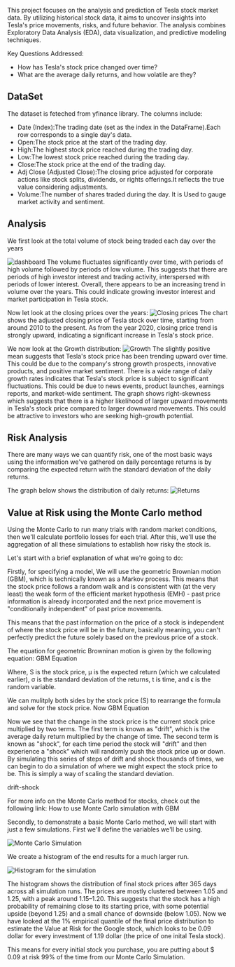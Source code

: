 This project focuses on the analysis and prediction of Tesla stock market data. By utilizing historical stock data, it aims to uncover insights into Tesla's price movements, risks, and future behavior. The analysis combines Exploratory Data Analysis (EDA), data visualization, and predictive modeling techniques.

Key Questions Addressed:
* How has Tesla's stock price changed over time?
* What are the average daily returns, and how volatile are they?

## DataSet
The dataset is feteched from yfinance library. The columns include:
* Date (Index):The trading date (set as the index in the DataFrame).Each row corresponds to a single day's data.
* Open:The stock price at the start of the trading day.
* High:The highest stock price reached during the trading day.
* Low:The lowest stock price reached during the trading day.
* Close:The stock price at the end of the trading day.
* Adj Close (Adjusted Close):The closing price adjusted for corporate actions like stock splits, dividends, or rights offerings.It reflects the true value considering adjustments.
* Volume:The number of shares traded during the day. It is Used to gauge market activity and sentiment.

## Analysis

We first look at the total volume of stock being traded each day over the years

![dashboard](Images/volume.png)
The volume fluctuates significantly over time, with periods of high volume followed by periods of low volume. This suggests that there are periods of high investor interest and trading activity, interspersed with periods of lower interest.
Overall, there appears to be an increasing trend in volume over the years. This could indicate growing investor interest and market participation in Tesla stock.

Now let look at the closing prices over the years:
![Closing prices](Images/closing.png)
The chart shows the adjusted closing price of Tesla stock over time, starting from around 2010 to the present.
As from the year 2020, closing price trend is strongly upward, indicating a significant increase in Tesla's stock price.



We now look at the Growth distribution:
![Growth](Images/growth.png)
The slightly positive mean suggests that Tesla's stock price has been trending upward over time. This could be due to the company's strong growth prospects, innovative products, and positive market sentiment.
There is a wide range of daily growth rates indicates that Tesla's stock price is subject to significant fluctuations. This could be due to news events, product launches, earnings reports, and market-wide sentiment.
The graph shows right-skewness which suggests that there is a higher likelihood of larger upward movements in Tesla's stock price compared to larger downward movements. This could be attractive to investors who are seeking high-growth potential.

## Risk Analysis
There are many ways we can quantify risk, one of the most basic ways using the information we've gathered on daily percentage returns is by comparing the expected return with the standard deviation of the daily returns.

The graph below shows the distribution of daily returns:
![Returns](Images/daily_returns.png)


## Value at Risk using the Monte Carlo method
Using the Monte Carlo to run many trials with random market conditions, then we'll calculate portfolio losses for each trial. After this, we'll use the aggregation of all these simulations to establish how risky the stock is.

Let's start with a brief explanation of what we're going to do:

Firstly, for specifying a model, We will use the geometric Brownian motion (GBM), which is technically known as a Markov process. This means that the stock price follows a random walk and is consistent with (at the very least) the weak form of the efficient market hypothesis (EMH) - past price information is already incorporated and the next price movement is "conditionally independent" of past price movements.

This means that the past information on the price of a stock is independent of where the stock price will be in the future, basically meaning, you can't perfectly predict the future solely based on the previous price of a stock.

The equation for geometric Browninan motion is given by the following equation: GBM Equation

Where, S is the stock price, μ
 is the expected return (which we calculated earlier), σ
 is the standard deviation of the returns, t is time, and ϵ
 is the random variable.

We can mulitply both sides by the stock price (S) to rearrange the formula and solve for the stock price. Now GBM Equation

Now we see that the change in the stock price is the current stock price multiplied by two terms. The first term is known as "drift", which is the average daily return multiplied by the change of time. The second term is known as "shock", for each time period the stock will "drift" and then experience a "shock" which will randomly push the stock price up or down. By simulating this series of steps of drift and shock thousands of times, we can begin to do a simulation of where we might expect the stock price to be. This is simply a way of scaling the standard deviation.

drift-shock

For more info on the Monte Carlo method for stocks, check out the following link: How to use Monte Carlo simulation with GBM

Secondly, to demonstrate a basic Monte Carlo method, we will start with just a few simulations. First we'll define the variables we'll be using.

![Monte Carlo Simulation](Images/monte.png)

We create a histogram of the end results for a much larger run.

![Histogram for the simulation](Images/hist.png)

The histogram shows the distribution of final stock prices after 365 days across all simulation runs. The prices are mostly clustered between 1.05 and 1.25, with a peak around 1.15–1.20. This suggests that the stock has a high probability of remaining close to its starting price, with some potential upside (beyond 1.25) and a small chance of downside (below 1.05).
Now we have looked at the 1% empirical quantile of the final price distribution to estimate the Value at Risk for the Google stock, which looks to be 0.09 dollar for every investment of 1.19 dollar (the price of one inital Tesla stock).

This means for every initial stock you purchase, you are putting about $ 0.09 at risk 99% of the time from our Monte Carlo Simulation.